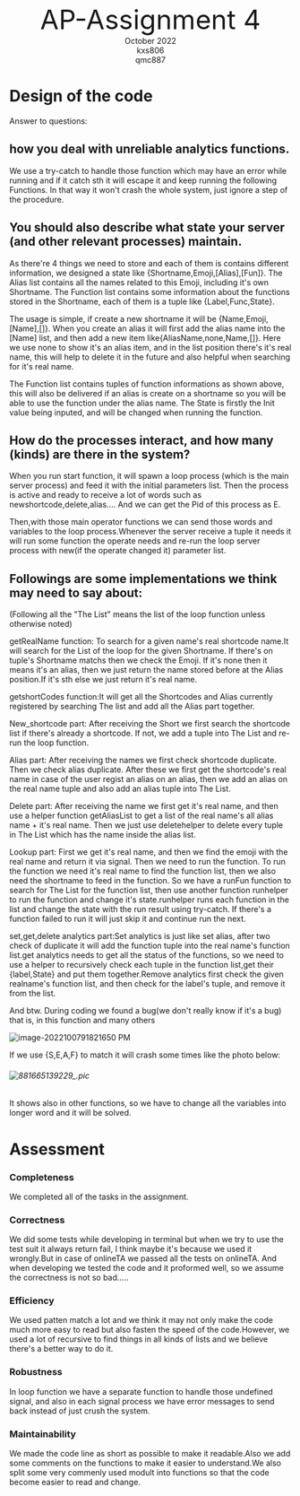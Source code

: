 



<div align='center'><font size='70'>AP-Assignment 4</font></div>

<div align='center'>October 2022</div>

<div align='center'>kxs806<br>
  qmc887</div>

# Design of the code

Answer to questions:

##  how you deal with unreliable analytics functions.

We use a try-catch to handle those function which may have an error while running and if it catch sth it will escape it and keep running the following Functions. In that way it won't crash the whole system, just ignore a step of the procedure.

## You should also describe what state your server (and other relevant processes) maintain.

As there're 4 things we need to store and each of them is contains different information, we designed a state like {Shortname,Emoji,[Alias],[Fun]}. The Alias list contains all the names related to this Emoji, including it's own Shortname. The Function list contains some information about the functions stored in the Shortname, each of them is a tuple like {Label,Func,State}. 

The usage is simple, if create a new shortname it will be {Name,Emoji,[Name],[]}. When you create an alias it will first add the alias name into the [Name] list, and then add a new item like{AliasName,none,Name,[]}. Here we use none to show it's an alias item, and in the list position there's it's real name, this will help to delete it in the future and also helpful when searching for it's real name.

The Function list contains tuples of function informations as shown above, this will also be delivered if an alias is create on a shortname so you will be able to use the function under the alias name. The State is firstly the Init value being inputed, and will be changed when running the function.

## How do the processes interact, and how many (kinds) are there in the system?

When you run start function, it will spawn a loop process (which is the main server process) and feed it with the initial parameters list. Then the process is active and ready to receive a lot of words such as newshortcode,delete,alias.... And we can get the Pid of this process as E.

Then,with those main operator functions we can send those words and variables to the loop process.Whenever the server receive a tuple it needs it will run some function the operate needs and re-run the loop server process with new(if the operate changed it) parameter list.

## Followings are some implementations we think may need to say about:

(Following all the "The List" means the list of the loop function unless otherwise noted)

getRealName function: To search for a given name's real shortcode name.It will search for the List of the loop for the given Shortname. If there's on tuple's Shortname matchs then we check the Emoji. If it's none then it means it's an alias, then we just return the name stored before at the Alias position.If it's sth else we just return it's real name.

getshortCodes function:It will get all the Shortcodes and Alias currently registered by searching The list and add all the Alias part together.

New_shortcode part: After receiving the Short we first search the shortcode list if there's already a shortcode. If not, we add a tuple into The List and re-run the loop function.

Alias part: After receiving the names we first check shortcode duplicate. Then we check alias duplicate. After these we first get the shortcode's real name in case of the user regist an alias on an alias, then we add an alias on the real name tuple and also add an alias tuple into The List.

Delete part: After receiving the name we first get it's real name, and then use a helper function getAliasList to get a list of the real name's all alias name + it's real name. Then we just use deletehelper to delete every tuple in The List which has the name inside the alias list.

Lookup part: First we get it's real name, and then we find the emoji with the real name and return it via signal. Then we need to run the function. To run the function we need it's real name to find the function list, then we also need the shortname to feed in the function. So we have a runFun function to search for The List for the function list, then use another function runhelper to run the function and change it's state.runhelper runs each function in the list and change the state with the run result using try-catch. If there's a function failed to run it will just skip it and continue run the next.

set,get,delete analytics part:Set analytics is just like set alias, after two check of duplicate it will add the function tuple into the real name's function list.get analytics needs to get all the status of the functions, so we need to use a helper to recursively check each tuple in the function list,get their {label,State} and put them together.Remove analytics first check the given realname's function list, and then check for the label's tuple, and remove it from the list.



And btw. During coding we found a bug(we don't really know if it's a bug) that is, in this function and many others

![image-2022100791821650 PM](https://i.imgur.com/zjkiCpr.png)

If we use {S,E,A,F} to match it will crash some times like the photo below:

###### ![881665139229_.pic](https://i.imgur.com/4K0uqdB.jpg)

It shows also in other functions, so we have to change all the variables into longer word and it will be solved.

# Assessment

### Completeness

We completed all of the tasks in the assignment.

### Correctness

We did some tests while developing in terminal but when we try to use the test suit it always return fail, I think maybe it's because we used it wrongly.But in case of onlineTA we passed all the tests on onlineTA. And when developing we tested the code and it proformed well, so we assume the correctness is not so bad.....

### Efficiency

We used patten match a lot and we think it may not only make the code much more easy to read but also fasten the speed of the code.However, we used a lot of recursive to find things in all kinds of lists and we believe there's a better way to do it.

### Robustness

In loop function we have a separate function to handle those undefined signal, and also in each signal process we have error messages to send back instead of just crush the system.

### Maintainability

We made the code line as short as possible to make it readable.Also we add some comments on the functions to make it easier to understand.We also split some very commenly used modult into functions so that the code become easier to read and change.



